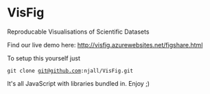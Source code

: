 VisFig
======

Reproducable Visualisations of Scientific Datasets



Find our live demo here: http://visfig.azurewebsites.net/figshare.html


To setup this yourself just 

<code>git clone git@github.com:njall/VisFig.git</code>

It's all JavaScript with libraries bundled in. Enjoy ;) 
